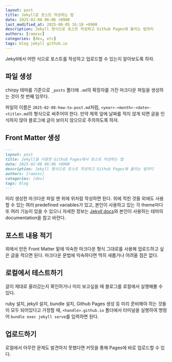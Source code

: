 ```yaml
---
layout: post
title: Jekyll로 포스트 작성하는 법
date: 2025-02-08 06:06 +0900
last_modified_at: 2025-08-05 16:18 +0900
description: Jekyll 형식으로 포스트 작성하고 Github Pages에 올리는 법까지
authors: [ramzxc]
categories: [dev, etc]
tags: blog jekyll github.io
---
```


Jekyll에서 어떤 식으로 포스트를 작성하고 업로드할 수 있는지 알아보도록 하자.

## 파일 생성

chirpy 테마를 기준으로 `_posts` 폴더에 `.md`의 확장자를 가진 마크다운 파일을 생성하는 것이 첫 번째 임무다. 

파일의 이름은 `2025-02-08-how-to-post.md`처럼, `<year>-<month>-<date>-<title>.md`의 형식으로 써주어야 한다. 만약 제목 앞에 날짜를 적지 않게 되면 글을 인식하지 않아 블로그에 글이 보이지 않으므로 주의하도록 하자.

## Front Matter 생성

```md
---
layout: post
title: Jekyll을 이용한 Github Pages에서 포스트 작성하는 법
date: 2025-02-08 06:06 +0900
description: Jekyll 형식으로 포스트 작성하고 Github Pages에 올리는 법까지
authors: [ramzxc]
categories: [dev]
tags: blog 
---
```

미리 생성한 마크다운 파일 맨 위에 위처럼 작성하면 된다. 위에 적힌 것들 외에도 사용할 수 있는 여러 predefined variables가 있고, 본인이 사용하고 있는 각 theme마다 또 여러 기능이 있을 수 있으니 자세한 정보는 [Jekyll docs](https://jekyllrb.com/docs/front-matter/)와 본인이 사용하는 테마의 documentation을 참고 바란다.

## 포스트 내용 적기

위에서 만든 Front Matter 밑에 익숙한 마크다운 형식 그대로를 사용해 업로드하고 싶은 글을 적으면 된다. 마크다운 문법에 익숙하다면 딱히 새롭거나 어려울 점은 없다.

## 로컬에서 테스트하기

글이 제대로 올라갔는지 확인하거나 미리 보고싶을 때 블로그를 로컬에서 실행해볼 수 있다. 

ruby 설치, jekyll 설치, bundle 설치, Github Pages 생성 등 미리 준비해야 하는 것들이 모두 되어있다고 가정할 때, `<handle>.github.io` 폴더에서 터미널을 실행하여 명령어 `bundle exec jekyll serve`를 입력하면 된다.

## 업로드하기

로컬에서 아무런 문제도 발견하지 못했다면 커밋을 통해 Pages에 바로 업로드할 수 있다.